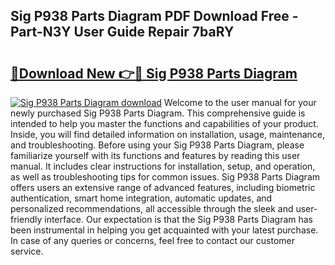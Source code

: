 ## Sig P938 Parts Diagram PDF Download Free - Part-N3Y User Guide Repair 7baRY

# <h2><a href="http://dfhlnu.blite.top/?on=Sig+P938+Parts+Diagram">🔗Download New 👉🔴 Sig P938 Parts Diagram</a></h2>

[![Sig P938 Parts Diagram download](https://i.imgur.com/lujVjoI.png)](http://dfhlnu.blite.top/?on=Sig+P938+Parts+Diagram)
Welcome to the user manual for your newly purchased Sig P938 Parts Diagram. This comprehensive guide is intended to help you master the functions and capabilities of your product. Inside, you will find detailed information on installation, usage, maintenance, and troubleshooting. Before using your Sig P938 Parts Diagram, please familiarize yourself with its functions and features by reading this user manual. It includes clear instructions for installation, setup, and operation, as well as troubleshooting tips for common issues. Sig P938 Parts Diagram offers users an extensive range of advanced features, including biometric authentication, smart home integration, automatic updates, and personalized recommendations, all accessible through the sleek and user-friendly interface. Our expectation is that the Sig P938 Parts Diagram has been instrumental in helping you get acquainted with your latest purchase. In case of any queries or concerns, feel free to contact our customer service.
